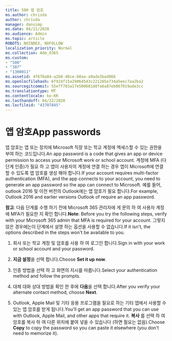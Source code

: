 ```yaml
---
title: 500 앱 암호
ms.author: chrisda
author: chrisda
manager: dansimp
ms.date: 04/21/2020
ms.audience: Admin
ms.topic: article
ROBOTS: NOINDEX, NOFOLLOW
localization_priority: Normal
ms.collection: Adm_O365
ms.custom:
- "500"
- "387"
- "1300011"
ms.assetid: 4f670a84-a2b8-48ce-b0aa-a9ada3bad066
ms.openlocfilehash: 6f924f15a29864543c221265e734a5eec7aa2ba2
ms.sourcegitcommit: 55eff703a17e500681d8fa6a87eb067019ade3cc
ms.translationtype: MT
ms.contentlocale: ko-KR
ms.lasthandoff: 04/22/2020
ms.locfileid: "43707845"
---
```

# <a name="app-passwords"></a><span data-ttu-id="18a2e-102">앱 암호</span><span class="sxs-lookup"><span data-stu-id="18a2e-102">App passwords</span></span>

<span data-ttu-id="18a2e-103">앱 암호는 앱 또는 장치에 Microsoft 직장 또는 학교 계정에 액세스할 수 있는 권한을 부여 하는 코드입니다.</span><span class="sxs-lookup"><span data-stu-id="18a2e-103">An app password is a code that gives an app or device permission to access your Microsoft work or school account.</span></span> <span data-ttu-id="18a2e-104">계정에 MFA (다단계 인증)가 필요 하 고 앱이 사용자의 계정에 연결 하는 경우 앱이 Microsoft에 연결할 수 있도록 앱 암호를 생성 해야 합니다.</span><span class="sxs-lookup"><span data-stu-id="18a2e-104">If your account requires multi-factor authentication (MFA), and the app connects to your account, you need to generate an app password so the app can connect to Microsoft.</span></span> <span data-ttu-id="18a2e-105">예를 들어, outlook 2016 및 이전 버전의 Outlook에는 앱 암호가 필요 합니다.</span><span class="sxs-lookup"><span data-stu-id="18a2e-105">For example, Outlook 2016 and earlier versions Outlook of require an app password.</span></span>

 <span data-ttu-id="18a2e-106">**참고**: 다음 단계를 수행 하기 전에 Microsoft 365 관리자에 게 문의 하 여 사용자 계정에 MFA가 필요한 지 확인 합니다.</span><span class="sxs-lookup"><span data-stu-id="18a2e-106">**Note**: Before you try the following steps, verify with your Microsoft 365 admin that MFA is required for your account.</span></span> <span data-ttu-id="18a2e-107">그렇지 않은 경우에는이 단계에서 설명 하는 옵션을 사용할 수 없습니다.</span><span class="sxs-lookup"><span data-stu-id="18a2e-107">If it isn't, the options described in the steps won't be available to you.</span></span>

1. <span data-ttu-id="18a2e-108">회사 또는 학교 계정 및 암호를 사용 하 여 로그인 합니다.</span><span class="sxs-lookup"><span data-stu-id="18a2e-108">Sign in with your work or school account and your password.</span></span>

2. <span data-ttu-id="18a2e-109">**지금 설정**을 선택 합니다.</span><span class="sxs-lookup"><span data-stu-id="18a2e-109">Choose **Set it up now**.</span></span>

3. <span data-ttu-id="18a2e-110">인증 방법을 선택 하 고 화면의 지시를 따릅니다.</span><span class="sxs-lookup"><span data-stu-id="18a2e-110">Select your authentication method and follow the prompts.</span></span>

4. <span data-ttu-id="18a2e-111">대체 대화 상대 방법을 확인 한 후에 **다음**을 선택 합니다.</span><span class="sxs-lookup"><span data-stu-id="18a2e-111">After you verify your alternate contact method, choose **Next**.</span></span>

5. <span data-ttu-id="18a2e-112">Outlook, Apple Mail 및 기타 응용 프로그램을 필요로 하는 기타 앱에서 사용할 수 있는 앱 암호를 받게 됩니다.</span><span class="sxs-lookup"><span data-stu-id="18a2e-112">You'll get an app password that you can use with Outlook, Apple Mail, and other apps that require it.</span></span> <span data-ttu-id="18a2e-113">**복사** 를 선택 하 여 암호를 복사 하 여 다른 위치에 붙여 넣을 수 있습니다 (하면 필요는 없음).</span><span class="sxs-lookup"><span data-stu-id="18a2e-113">Choose **Copy** to copy the password so you can paste it elsewhere (you don't need to memorize it).</span></span>
